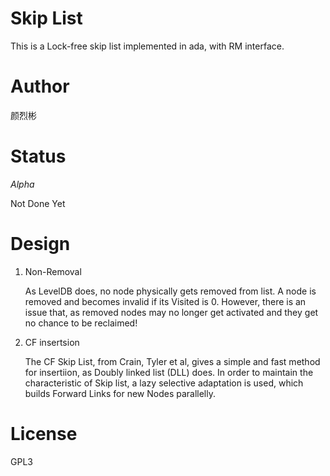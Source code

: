 Skip List
=========
This is a Lock-free skip list implemented in ada, with RM interface.

Author
======
颜烈彬

Status
======
*Alpha*

Not Done Yet

Design
========
1. Non-Removal

    As LevelDB does, no node physically gets removed from list. A node is removed and becomes invalid if its Visited is 0. However, there is an issue that, as removed nodes may no longer get activated and they get no chance to be reclaimed!

2. CF insertsion

    The CF Skip List, from Crain, Tyler et al, gives a simple and fast method for insertiion, as Doubly linked list (DLL) does.
In order to maintain the characteristic of Skip list, a lazy selective adaptation is used, which builds Forward Links for new Nodes parallelly.

License
=======
GPL3

